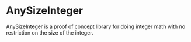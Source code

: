 # AnySizeInteger
AnySizeInteger is a proof of concept library for doing integer math with no restriction on the size of the integer.
